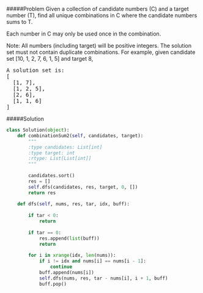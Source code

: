 #####Problem
Given a collection of candidate numbers (C) and a target number (T), find all unique combinations in C where the candidate numbers sums to T.

Each number in C may only be used once in the combination.

Note:
All numbers (including target) will be positive integers.
The solution set must not contain duplicate combinations.
For example, given candidate set [10, 1, 2, 7, 6, 1, 5] and target 8, 
<pre>
A solution set is: 
[
  [1, 7],
  [1, 2, 5],
  [2, 6],
  [1, 1, 6]
]
</pre>

#####Solution
```python
class Solution(object):
    def combinationSum2(self, candidates, target):
        """
        :type candidates: List[int]
        :type target: int
        :rtype: List[List[int]]
        """
        
        candidates.sort()
        res = []
        self.dfs(candidates, res, target, 0, [])
        return res
    
    def dfs(self, nums, res, tar, idx, buff):
        
        if tar < 0:
            return
        
        if tar == 0:
            res.append(list(buff))
            return
        
        for i in xrange(idx, len(nums)):
            if i != idx and nums[i] == nums[i - 1]:
                continue
            buff.append(nums[i])
            self.dfs(nums, res, tar - nums[i], i + 1, buff)
            buff.pop()

        
```